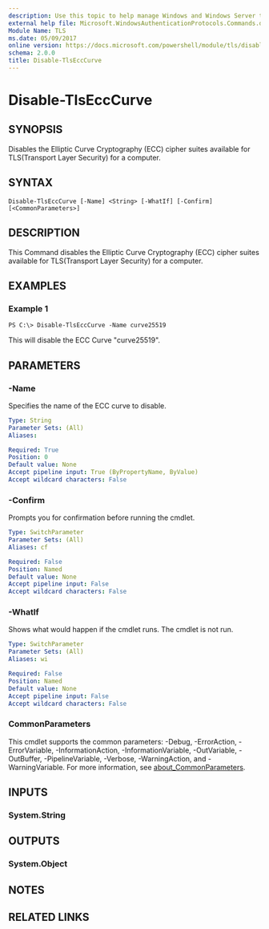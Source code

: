 ```yaml
---
description: Use this topic to help manage Windows and Windows Server technologies with Windows PowerShell.
external help file: Microsoft.WindowsAuthenticationProtocols.Commands.dll-Help.xml
Module Name: TLS
ms.date: 05/09/2017
online version: https://docs.microsoft.com/powershell/module/tls/disable-tlsecccurve?view=windowsserver2022-ps&wt.mc_id=ps-gethelp
schema: 2.0.0
title: Disable-TlsEccCurve
---
```


# Disable-TlsEccCurve

## SYNOPSIS
Disables the Elliptic Curve Cryptography (ECC) cipher suites available for TLS(Transport Layer Security) for a computer.

## SYNTAX

```
Disable-TlsEccCurve [-Name] <String> [-WhatIf] [-Confirm] [<CommonParameters>]
```

## DESCRIPTION
This Command disables the Elliptic Curve Cryptography (ECC) cipher suites available for TLS(Transport Layer Security) for a computer.

## EXAMPLES

### Example 1
```
PS C:\> Disable-TlsEccCurve -Name curve25519
```

This will disable the ECC Curve "curve25519".

## PARAMETERS

### -Name
Specifies the name of the ECC curve to disable.

```yaml
Type: String
Parameter Sets: (All)
Aliases: 

Required: True
Position: 0
Default value: None
Accept pipeline input: True (ByPropertyName, ByValue)
Accept wildcard characters: False
```

### -Confirm
Prompts you for confirmation before running the cmdlet.

```yaml
Type: SwitchParameter
Parameter Sets: (All)
Aliases: cf

Required: False
Position: Named
Default value: None
Accept pipeline input: False
Accept wildcard characters: False
```

### -WhatIf
Shows what would happen if the cmdlet runs.
The cmdlet is not run.

```yaml
Type: SwitchParameter
Parameter Sets: (All)
Aliases: wi

Required: False
Position: Named
Default value: None
Accept pipeline input: False
Accept wildcard characters: False
```

### CommonParameters
This cmdlet supports the common parameters: -Debug, -ErrorAction, -ErrorVariable, -InformationAction, -InformationVariable, -OutVariable, -OutBuffer, -PipelineVariable, -Verbose, -WarningAction, and -WarningVariable. For more information, see [about_CommonParameters](http://go.microsoft.com/fwlink/?LinkID=113216).

## INPUTS

### System.String


## OUTPUTS

### System.Object

## NOTES

## RELATED LINKS

